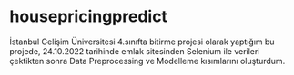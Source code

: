 # housepricingpredict

İstanbul Gelişim Üniversitesi 4.sınıfta bitirme projesi olarak yaptığım bu projede, 24.10.2022 tarihinde emlak sitesinden Selenium ile verileri çektikten sonra Data Preprocessing ve Modelleme kısımlarını oluşturdum.
